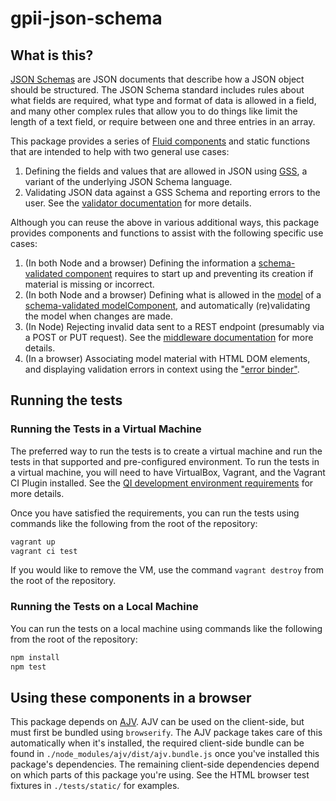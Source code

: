 # gpii-json-schema

## What is this?

[JSON Schemas](http://json-schema.org) are JSON documents that describe how a JSON object should be structured.  The
JSON Schema standard includes rules about what fields are required, what type and format of data is allowed in a field,
and many other complex rules that allow you to do things like limit the length of a text field, or require between one
and three entries in an array.

This package provides a series of [Fluid components](https://github.com/fluid-project/infusion-docs/blob/master/src/documents/UnderstandingInfusionComponents.md)
and static functions that are intended to help with two general use cases:

1. Defining the fields and values that are allowed in JSON using [GSS](./docs/gss.md), a variant of the underlying JSON Schema language.
2. Validating JSON data against a GSS Schema and reporting errors to the user.  See the [validator documentation](./docs/validator.md) for more details.

Although you can reuse the above in various additional ways, this package provides components and functions to assist
with the following specific use cases:

1. (In both Node and a browser) Defining the information a [schema-validated component](./docs/schemaValidatedComponent.md) requires to start up and preventing its creation if material is missing or incorrect.
2. (In both Node and a browser) Defining what is allowed in the [model](https://docs.fluidproject.org/infusion/development/ChangeApplier.html) of a [schema-validated modelComponent](./docs/schemaValidatedModelComponent.md), and automatically (re)validating the model when changes are made.
3. (In Node) Rejecting invalid data sent to a REST endpoint (presumably via a POST or PUT request).  See the [middleware documentation](./docs/schemaValidationMiddleware.md) for more details.
4. (In a browser) Associating model material with HTML DOM elements, and displaying validation errors in context using the ["error binder"](./docs/errorBinder.md).

## Running the tests

### Running the Tests in a Virtual Machine

The preferred way to run the tests is to create a virtual machine and run the tests in that supported and
pre-configured environment.  To run the tests in a virtual machine, you will need to have VirtualBox, Vagrant, and the
Vagrant CI Plugin installed.  See the [QI development environment requirements](https://github.com/GPII/qi-development-environments/#requirements) for more details.

Once you have satisfied the requirements, you can run the tests using commands like the following from the root of the
repository:

```bash
vagrant up
vagrant ci test
```

If you would like to remove the VM, use the command `vagrant destroy` from the root of the repository.

### Running the Tests on a Local Machine

You can run the tests on a local machine using commands like the following from the root of the repository:

```bash
npm install
npm test
```

## Using these components in a browser

This package depends on [AJV](https://github.com/epoberezkin/ajv).  AJV can be used on the client-side, but must first
be bundled using `browserify`.  The AJV package takes care of this automatically when it's installed, the required
client-side bundle can be found in `./node_modules/ajv/dist/ajv.bundle.js` once you've installed this package's
dependencies.  The remaining client-side dependencies depend on which parts of this package you're using. See the HTML
browser test fixtures in `./tests/static/` for examples.
